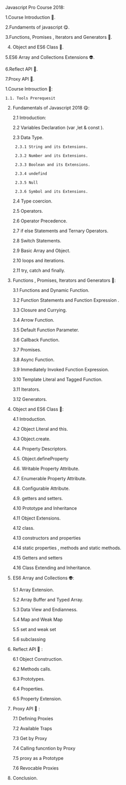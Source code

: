 Javascript Pro Course 2018:

1.Course Introduction 🎂.

2.Fundaments of javascript 😋.

3.Functions, Promises , 
    Iterators and Generators 🍾.
    
4. Object and ES6 Class 🍫.

5.ES6 Array and Collections Extensions 👽.

6.Reflect API 🌂.

7.Proxy API 🔐.


1.Course Introuction 🎂:

    1.1. Tools Prerequesit
    

2. Fundamentals of Javascript 2018 😋:

    2.1 Introduction:
    
    2.2 Variables Declaration (var ,let & const ).
    
    2.3 Data Type.
    
        2.3.1 String and its Extensions.
        
        2.3.2 Number and its Extensions.
        
        2.3.3 Boolean and its Extensions.
        
        2.3.4 undefind
        
        2.3.5 Null 
        
        2.3.6 Symbol and its Extensions.
        

    2.4 Type coercion.
    
    2.5 Operators.
    
    2.6 Operator Precedence.
    
    2.7 if else Statements and Ternary Operators.
    
    2.8 Switch Statements.
    
    2.9 Basic Array and Object.
    
    2.10 loops and iterations.
    
    2.11 try, catch and finally.
    

3. Functions , Promises, Iterators and Generators 🍾:

    3.1 Functions and Dynamic Function.
    
    3.2 Function Statements and Function Expression .
    
    3.3 Closure and Currying.
    
    3.4 Arrow Function.
    
    3.5 Default Function Parameter.
    
    3.6 Callback Function.
    
    3.7 Promises.
    
    3.8 Async Function.
    
    3.9 Immediately Invoked Function Expression.
    
    3.10 Template Literal and Tagged Function.
    
    3.11 Iterators.
    
    3.12 Generators.
    

4. Object and ES6 Class 🍫:

    4.1  Introduction.
    
    4.2  Object Literal and this. 
    
    4.3  Object.create.
    
    4.4. Property Descriptors.
    
    4.5. Object.defineProperty
    
    4.6. Writable Property Attribute.
    
    4.7. Enumerable Property Attribute.
    
    4.8. Configurable Attribute.
    
    4.9. getters and setters.
    
    4.10 Prototype and Inheritance
    
    4.11 Object Extensions.
    
    4.12 class.
    
    4.13 constructors and properties
    
    4.14 static properties , methods and static methods.
    
    4.15 Getters and setters
    
    4.16 Class Extending and Inheritance. 
    

5. ES6 Array and Collections 👽:

    5.1 Array Extension.
    
    5.2 Array Buffer and Typed Array.
    
    5.3 Data View and Endianness.
    
    5.4 Map and Weak Map
    
    5.5 set and weak set
    
    5.6 subclassing
    

6. Reflect API 🌂 :

    6.1 Object Construction.
    
    6.2 Methods calls.
    
    6.3 Prototypes.
    
    6.4 Properties.
    
    6.5 Property Extension.
    

7. Proxy API 🔐 :

    7.1 Defining Proxies
    
    7.2 Available Traps
    
    7.3 Get by Proxy
    
    7.4 Calling funcntion by Proxy
    
    7.5 proxy as a Prototype
    
    7.6 Revocable Proxies


8. Conclusion.
